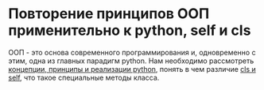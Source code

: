 # Повторение принципов ООП применительно к python, self и cls

ООП - это основа современного программирования и, одновременно с этим, одна из главных парадигм python. Нам необходимо рассмотреть [концепции, принципы и реализации python](https://proglib.io/p/python-oop), понять в чем различие [cls и self](https://www.pythonpool.com/python-cls-vs-self/), что такое специальные методы класса.